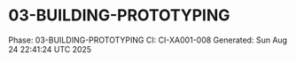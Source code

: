 # 03-BUILDING-PROTOTYPING
Phase: 03-BUILDING-PROTOTYPING
CI: CI-XA001-008
Generated: Sun Aug 24 22:41:24 UTC 2025
